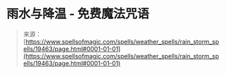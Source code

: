 <!--yml

category: 未分类

date: 2024-06-12 19:01:28

-->

# 雨水与降温 - 免费魔法咒语

> 来源：[https://www.spellsofmagic.com/spells/weather_spells/rain_storm_spells/19463/page.html#0001-01-01](https://www.spellsofmagic.com/spells/weather_spells/rain_storm_spells/19463/page.html#0001-01-01)
